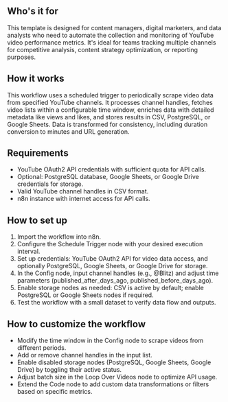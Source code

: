 ## Who's it for
This template is designed for content managers, digital marketers, and data analysts who need to automate the collection and monitoring of YouTube video performance metrics. It's ideal for teams tracking multiple channels for competitive analysis, content strategy optimization, or reporting purposes.

## How it works
This workflow uses a scheduled trigger to periodically scrape video data from specified YouTube channels. It processes channel handles, fetches video lists within a configurable time window, enriches data with detailed metadata like views and likes, and stores results in CSV, PostgreSQL, or Google Sheets. Data is transformed for consistency, including duration conversion to minutes and URL generation.

## Requirements
- YouTube OAuth2 API credentials with sufficient quota for API calls.
- Optional: PostgreSQL database, Google Sheets, or Google Drive credentials for storage.
- Valid YouTube channel handles in CSV format.
- n8n instance with internet access for API calls.

## How to set up
1. Import the workflow into n8n.
2. Configure the Schedule Trigger node with your desired execution interval.
3. Set up credentials: YouTube OAuth2 API for video data access, and optionally PostgreSQL, Google Sheets, or Google Drive for storage.
4. In the Config node, input channel handles (e.g., @Blitz) and adjust time parameters (published_after_days_ago, published_before_days_ago).
5. Enable storage nodes as needed: CSV is active by default; enable PostgreSQL or Google Sheets nodes if required.
6. Test the workflow with a small dataset to verify data flow and outputs.

## How to customize the workflow
- Modify the time window in the Config node to scrape videos from different periods.
- Add or remove channel handles in the input list.
- Enable disabled storage nodes (PostgreSQL, Google Sheets, Google Drive) by toggling their active status.
- Adjust batch size in the Loop Over Videos node to optimize API usage.
- Extend the Code node to add custom data transformations or filters based on specific metrics.